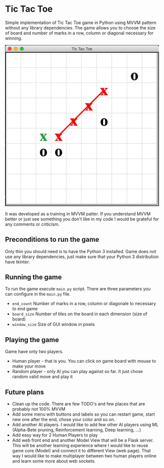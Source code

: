 # Tic Tac Toe
Simple implementation of Tic Tac Toe game in Python using MVVM pattern without any library dependencies. The game allows you to choose the size of board and number of marks in a row, column or diagonal necessary for winning. 

![Game screen](imgs/game_screen.png)

It was developed as a training in MVVM patter. If you understand MVVM better or just see something you don't like in my code I would be grateful for any comments or criticism.

## Preconditions to run the game
Only thin you should need is to have the Python 3 installed. Game does not use any library dependencies, just make sure that your Python 3 distribution have tkinter.

## Running the game

To run the game execute `main.py` script.
There are three parameters you can configure in the `main.py` file.
* `end_count` Number of marks in a row, column or diagonale to necessary to end game
* `board_size` Number of tiles on the board in each dimension (size of board)
* `window_size` Size of GUI window in pixels

## Playing the game

Game have only two players. 
* Human player - that is you. You can click on game board with mouse to make your move
* Random player - only AI you can play against so far. It just chose random valid move and play it

## Future plans

* Clean up the code. There are few TODO's and few places that are probably not 100% MVVM
* Add some menu with buttons and labels so you can restart game, start new one after the end, chose your color and so on.
* Add another AI players. I would like to add few other AI players using ML (Alpha-Bete pruning, Reinforcement learning, Deep learning, ...)
* Add easy way for 2 Human Players to play
* Add web front end and another Model View that will be a Flask server. This will be another learning experience where I would like to reuse game core (Model) and connect it to different View (web page). That way I would like to make multiplayer between two human players online and learn some more about web sockets.
